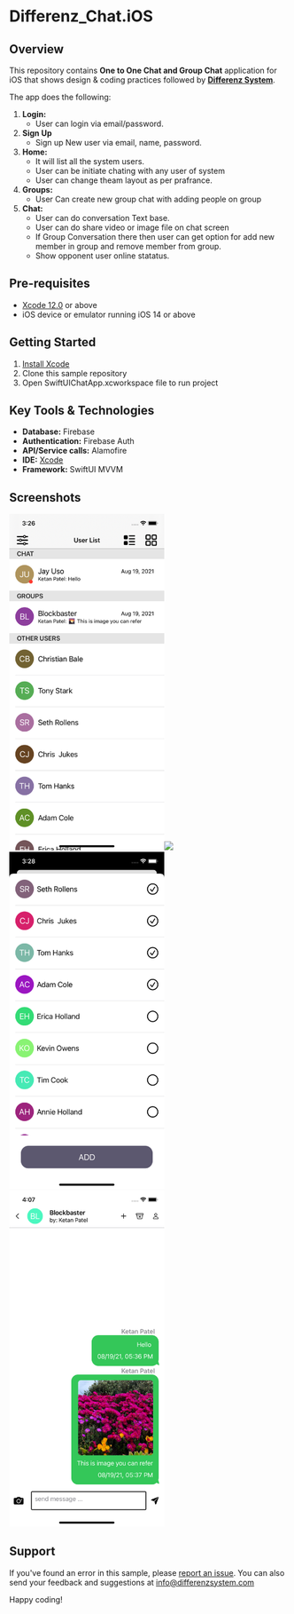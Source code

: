 # Differenz_Chat.iOS 

## Overview
This repository contains **One to One Chat and Group Chat** application for iOS that shows design & coding practices followed by **[Differenz System](http://www.differenzsystem.com/)**.

The app does the following:
1. **Login:** 
    - User can login via email/password. 
2. **Sign Up**
   - Sign up New user via email, name, password. 
3. **Home:** 
    - It will list all the system users. 
    - User can be initiate chating with any user of system 
    - User can change theam layout as per prafrance. 
3. **Groups:** 
    - User Can create new group chat with adding people on group 
4. **Chat:** 
    - User can do conversation Text base.
    - User can do share video or image file on chat screen 
    - If Group Conversation there then user can get option for add new member in group and remove member from group. 
    - Show opponent user online statatus. 

## Pre-requisites
- [Xcode 12.0](https://apps.apple.com/us/app/xcode/id497799835?mt=12) or above
- iOS device or emulator running iOS 14 or above

## Getting Started
1. [Install Xcode](https://developer.apple.com/xcode/)
2. Clone this sample repository
3. Open SwiftUIChatApp.xcworkspace file to run project

## Key Tools & Technologies
- **Database:** Firebase
- **Authentication:**  Firebase Auth
- **API/Service calls:** Alamofire
- **IDE:** [Xcode](https://developer.apple.com/xcode/)
- **Framework:** SwiftUI MVVM

## Screenshots
<img src="https://github.com/differenz-system/Differenz_Chat/blob/master/ScreenShots/userlist.png" width="280"><img src="https://github.com/differenz-system/Differenz_Chat/blob/master/ScreenShots/grouplist.png.png" width="280"> <img src="https://github.com/differenz-system/Differenz_Chat/blob/master/ScreenShots/groupmemberadd.png" width="280"> 
<img src="https://github.com/differenz-system/Differenz_Chat/blob/master/ScreenShots/chat.png" width="280"> 

## Support
If you've found an error in this sample, please [report an issue](https://github.com/differenz-system/Differenz_Chat/issues/new). You can also send your feedback and suggestions at info@differenzsystem.com

Happy coding!
